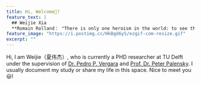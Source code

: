 ```yaml
---
title: Hi, Welcome👏!
feature_text: |
  ## Weijie Xia
  **Romain Rolland： "There is only one heroism in the world: to see the world as it is, and to love it."**
feature_image: "https://i.postimg.cc/HkBgd6yS/ezgif-com-resize.gif"
excerpt: ""
---
```

Hi, I am Weijie（夏伟杰）, who is currently a PHD researcher at TU Delft under the supervision of <a href="https://www.pedropvergara.nl/">Dr. Pedro P. Vergara</a> and <a href="https://www.tudelft.nl/staff/p.palensky/?cHash=16b2104f00e0f6b84f2898ffa6422e75">Prof. Dr. Peter Palensky</a>.
I usually document my study or share my life in this space. Nice to meet you :smiley:!

